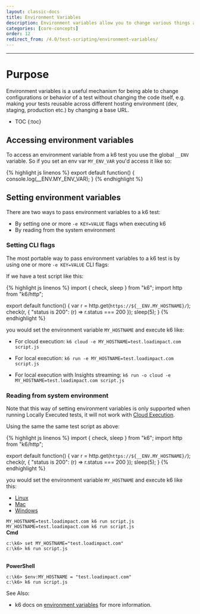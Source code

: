 ```yaml
---
layout: classic-docs
title: Environment Variables
description: Environment variables allow you to change various things about a test without changing the code itself.  Environment variables are only available when executing tests from the command line
categories: [core-concepts]
order: 12
redirect_from: /4.0/test-scripting/environment-variables/
---
```


***

<h1>Purpose</h1>
Environment variables is a useful mechanism for being able to change configurations or behavior of a test without changing the code itself, e.g. making your tests reusable across different hosting environment (dev, staging, production etc.) by changing a base URL.

- TOC
{:toc}

## Accessing environment variables

To access an environment variable from a k6 test you use the global `__ENV` variable. So if you set an env var `MY_ENV_VAR` you'd access it like so:

{% highlight js linenos %}
export default function() {
    console.log(__ENV.MY_ENV_VAR);
}
{% endhighlight %}

## Setting environment variables

There are two ways to pass environment variables to a k6 test:

- By setting one or more `-e KEY=VALUE` flags when executing k6
- By reading from the system environment

### Setting CLI flags

The most portable way to pass environment variables to a k6 test is by using one or more `-e KEY=VALUE` CLI flags:

If we have a test script like this:

{% highlight js linenos %}
import { check, sleep } from "k6";
import http from "k6/http";

export default function() {
    var r = http.get(`https://${__ENV.MY_HOSTNAME}/`);
    check(r, {
        "status is 200": (r) => r.status === 200
    });
    sleep(5);
}
{% endhighlight %}

you would set the environment variable `MY_HOSTNAME` and execute k6 like:

- For cloud execution:   `k6 cloud -e MY_HOSTNAME=test.loadimpact.com script.js`

- For local execution:    `k6 run -e MY_HOSTNAME=test.loadimpact.com script.js`

- For local execution with Insights streaming:    `k6 run -o cloud -e MY_HOSTNAME=test.loadimpact.com script.js`


### Reading from system environment

<div class="callout callout-warning" role="alert">
    Note that this way of setting environment variables is only supported when running Locally Executed tests, it will not work with <a href="{{ site.baseurl }}/4.0/guides/cloud-execution" class="alert-link">Cloud Execution</a>.
</div>

Using the same the same test script as above:

{% highlight js linenos %}
import { check, sleep } from "k6";
import http from "k6/http";

export default function() {
    var r = http.get(`https://${__ENV.MY_HOSTNAME}/`);
    check(r, {
        "status is 200": (r) => r.status === 200
    });
    sleep(5);
}
{% endhighlight %}

you would set the environment variable `MY_HOSTNAME` and execute k6 like this:

<div class="row platform-tabs">
    <div class="col-12">
        <ul class="nav nav-pills mb-3" role="tablist">
            <li class="nav-item">
                <a class="nav-link active" id="platform-tabs-link-linux" data-toggle="pill" href="#platform-tabs-content-linux" role="tab">Linux</a>
            </li>
            <li class="nav-item">
                <a class="nav-link" id="platform-tabs-link-macos" data-toggle="pill" href="#platform-tabs-content-macos" role="tab">Mac</a>
            </li>
            <li class="nav-item">
                <a class="nav-link" id="platform-tabs-link-windows" data-toggle="pill" href="#platform-tabs-content-windows" role="tab">Windows</a>
            </li>
        </ul>
        <div class="tab-content">
            <div class="tab-pane fade show active" id="platform-tabs-content-linux" role="tabpanel" aria-labelledby="platform-tabs-link-linux">
                <code>MY_HOSTNAME=test.loadimpact.com k6 run script.js</code>
            </div>
            <div class="tab-pane fade" id="platform-tabs-content-macos" role="tabpanel" aria-labelledby="platform-tabs-link-macos">
                <code>MY_HOSTNAME=test.loadimpact.com k6 run script.js</code>
            </div>
            <div class="tab-pane fade" id="platform-tabs-content-windows" role="tabpanel" aria-labelledby="platform-tabs-link-windows">
                <b>Cmd</b>
                <pre><code>c:\k6> set MY_HOSTNAME="test.loadimpact.com"
c:\k6> k6 run script.js</code></pre>
                <br>
                <b>PowerShell</b>
                <pre><code>c:\k6> $env:MY_HOSTNAME = "test.loadimpact.com"
c:\k6> k6 run script.js</code></pre>
            </div>
        </div>
    </div>
</div>

See Also:
- k6 docs on [environment variables](https://docs.k6.io/docs/environment-variables) for more information.
